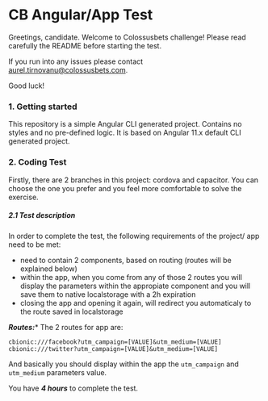 # CB Angular/App Test

Greetings, candidate. Welcome to Colossusbets challenge! Please read carefully the README before starting the test.

If you run into any issues please contact aurel.tirnovanu@colossusbets.com.

Good luck!

### 1. Getting started

This repository is a simple Angular CLI generated project. Contains no styles and no pre-defined logic. It is based on Angular 11.x default CLI generated project.

### 2. Coding Test

Firstly, there are 2 branches in this project: cordova and capacitor. You can choose the one you prefer and you feel more comfortable to solve the exercise. 

##### 2.1 Test description

In order to complete the test, the following requirements of the project/ app need to be met:

- need to contain 2 components, based on routing (routes will be explained below)
- within the app, when you come from any of those 2 routes you will display the parameters within the appropiate component and you will save them to native localstorage with a 2h expiration
- closing the app and opening it again, will redirect you automaticaly to the route saved in localstorage

***Routes:****
The 2 routes for app are:

`cbionic:///facebook?utm_campaign=[VALUE]&utm_medium=[VALUE]`
`cbionic:///twitter?utm_campaign=[VALUE]&utm_medium=[VALUE]`

And basically you should display within the app the `utm_campaign` and `utm_medium` parameters value.


You have ***4 hours*** to complete the test.
